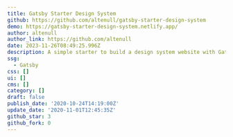 ```yaml
---
title: Gatsby Starter Design System
github: https://github.com/altenull/gatsby-starter-design-system
demo: https://gatsby-starter-design-system.netlify.app/
author: altenull
author_link: https://github.com/altenull
date: 2023-11-26T08:49:25.996Z
description: A simple starter to build a design system website with Gatsby
ssg:
  - Gatsby
css: []
ui: []
cms: []
category: []
draft: false
publish_date: '2020-10-24T14:19:00Z'
update_date: '2020-11-01T12:45:35Z'
github_star: 3
github_fork: 0
---
```

